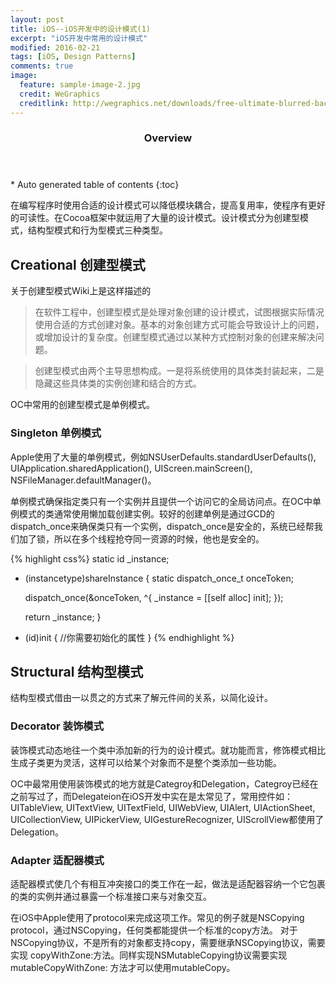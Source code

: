 ```yaml
---
layout: post
title: iOS--iOS开发中的设计模式(1)
excerpt: "iOS开发中常用的设计模式"
modified: 2016-02-21
tags: [iOS, Design Patterns]
comments: true
image:
  feature: sample-image-2.jpg
  credit: WeGraphics
  creditlink: http://wegraphics.net/downloads/free-ultimate-blurred-background-pack/
---
```


<section id="table-of-contents" class="toc">
  <header>
    <h3>Overview</h3>
  </header>
<div id="drawer" markdown="1">
*  Auto generated table of contents
{:toc}
</div>
</section><!-- /#table-of-contents -->
	
在编写程序时使用合适的设计模式可以降低模块耦合，提高复用率，使程序有更好的可读性。在Cocoa框架中就运用了大量的设计模式。设计模式分为创建型模式，结构型模式和行为型模式三种类型。

## Creational 创建型模式

关于创建型模式Wiki上是这样描述的

> 在软件工程中，创建型模式是处理对象创建的设计模式，试图根据实际情况使用合适的方式创建对象。基本的对象创建方式可能会导致设计上的问题，或增加设计的复杂度。创建型模式通过以某种方式控制对象的创建来解决问题。

> 创建型模式由两个主导思想构成。一是将系统使用的具体类封装起来，二是隐藏这些具体类的实例创建和结合的方式。

OC中常用的创建型模式是单例模式。

### Singleton 单例模式

Apple使用了大量的单例模式，例如NSUserDefaults.standardUserDefaults(), UIApplication.sharedApplication(), UIScreen.mainScreen(), NSFileManager.defaultManager()。

单例模式确保指定类只有一个实例并且提供一个访问它的全局访问点。在OC中单例模式的类通常使用懒加载创建实例。较好的创建单例是通过GCD的dispatch_once来确保类只有一个实例，dispatch_once是安全的，系统已经帮我们加了锁，所以在多个线程抢夺同一资源的时候，他也是安全的。

{% highlight css%}
static id _instance;

+ (instancetype)shareInstance {
    static dispatch_once_t onceToken;

    dispatch_once(&onceToken, ^{
        _instance = [[self alloc] init];
    });

    return _instance;
}

- (id)init {
//你需要初始化的属性
}
{% endhighlight %}

## Structural 结构型模式

结构型模式借由一以贯之的方式来了解元件间的关系，以简化设计。

### Decorator 装饰模式

装饰模式动态地往一个类中添加新的行为的设计模式。就功能而言，修饰模式相比生成子类更为灵活，这样可以给某个对象而不是整个类添加一些功能。

OC中最常用使用装饰模式的地方就是Categroy和Delegation，Categroy已经在之前写过了，而Delegateion在iOS开发中实在是太常见了，常用控件如：UITableView, UITextView, UITextField, UIWebView, UIAlert, UIActionSheet, UICollectionView, UIPickerView, UIGestureRecognizer, UIScrollView都使用了Delegation。

### Adapter 适配器模式

适配器模式使几个有相互冲突接口的类工作在一起，做法是适配器容纳一个它包裹的类的实例并通过暴露一个标准接口来与对象交互。

在iOS中Apple使用了protocol来完成这项工作。常见的例子就是NSCopying protocol，通过NSCopying，任何类都能提供一个标准的copy方法。
对于NSCopying协议，不是所有的对象都支持copy，需要继承NSCopying协议，需要实现 copyWithZone:方法。同样实现NSMutableCopying协议需要实现mutableCopyWithZone: 方法才可以使用mutableCopy。
